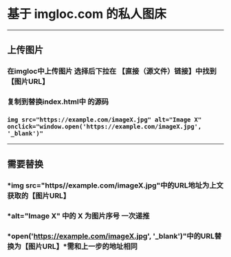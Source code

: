 # 基于 imgloc.com 的私人图床
---
## 上传图片
### 在imgloc中上传图片 选择后下拉在 【直接（源文件）链接】中找到【图片URL】
### 复制到替换index.html中   <!-- 中部内容 --> 的源码
### `img src="https://example.com/imageX.jpg" alt="Image X" onclick="window.open('https://example.com/imageX.jpg', '_blank')"`
---
## 需要替换
### *img src="https//example.com/imageX.jpg"中的URL地址为上文获取的【图片URL】
### *alt="Image X" 中的 X 为图片序号 一次递推
### *open('https://example.com/imageX.jpg', '_blank')"中的URL替换为【图片URL】*需和上一步的地址相同
